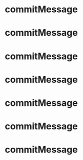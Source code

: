 # commitMessage
# commitMessage
# commitMessage
# commitMessage
# commitMessage
# commitMessage
# commitMessage
